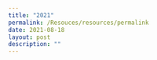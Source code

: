 ```yaml
---
title: "2021"
permalink: /Resouces/resources/permalink
date: 2021-08-18
layout: post
description: ""
---
```

